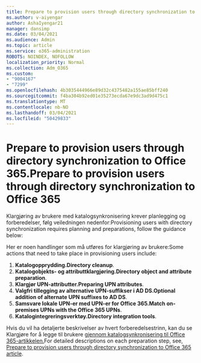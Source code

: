 ```yaml
---
title: Prepare to provision users through directory synchronization to Office 365.
ms.author: v-aiyengar
author: AshaIyengar21
manager: dansimp
ms.date: 03/04/2021
ms.audience: Admin
ms.topic: article
ms.service: o365-administration
ROBOTS: NOINDEX, NOFOLLOW
localization_priority: Normal
ms.collection: Adm_O365
ms.custom:
- "9004167"
- "7299"
ms.openlocfilehash: 4b3035444966e89d32c4375482a155ae85bff240
ms.sourcegitcommit: f4ba304b92ed01e35273ecda67e9dc3ad9d475c1
ms.translationtype: MT
ms.contentlocale: nb-NO
ms.lasthandoff: 03/04/2021
ms.locfileid: "50429833"
---
```

# <a name="prepare-to-provision-users-through-directory-synchronization-to-office-365"></a><span data-ttu-id="9917e-102">Prepare to provision users through directory synchronization to Office 365.</span><span class="sxs-lookup"><span data-stu-id="9917e-102">Prepare to provision users through directory synchronization to Office 365</span></span>

<span data-ttu-id="9917e-103">Klargjøring av brukere med katalogsynkronisering krever planlegging og forberedelser, følg veiledningen nedenfor:</span><span class="sxs-lookup"><span data-stu-id="9917e-103">Provisioning users with directory synchronization requires planning and preparations, follow the guidance below:</span></span>

<span data-ttu-id="9917e-104">Her er noen handlinger som må utføres for klargjøring av brukere:</span><span class="sxs-lookup"><span data-stu-id="9917e-104">Some actions that need to take place in provisioning users include:</span></span>
1. <span data-ttu-id="9917e-105">**Katalogopprydding.**</span><span class="sxs-lookup"><span data-stu-id="9917e-105">**Directory cleanup**.</span></span>
1. <span data-ttu-id="9917e-106">**Katalogobjekts- og attributtklargjøring.**</span><span class="sxs-lookup"><span data-stu-id="9917e-106">**Directory object and attribute preparation**.</span></span>
1. <span data-ttu-id="9917e-107">**Klargjør UPN-attributter.**</span><span class="sxs-lookup"><span data-stu-id="9917e-107">**Preparing UPN attributes**.</span></span>
1. <span data-ttu-id="9917e-108">**Valgfri tillegging av alternative UPN-suffikser i AD DS.**</span><span class="sxs-lookup"><span data-stu-id="9917e-108">**Optional addition of alternate UPN suffixes to AD DS**.</span></span>
1. <span data-ttu-id="9917e-109">**Samsvare lokale UPN-er med UPN-er for Office 365.**</span><span class="sxs-lookup"><span data-stu-id="9917e-109">**Match on-premises UPNs with the Office 365 UPNs**.</span></span>
1. <span data-ttu-id="9917e-110">**Katalogintegreringsverktøy.**</span><span class="sxs-lookup"><span data-stu-id="9917e-110">**Directory integration tools**.</span></span>

<span data-ttu-id="9917e-111">Hvis du vil ha detaljerte beskrivelser av hvert forberedelsestrinn, kan du se Klargjøre for å legge til brukere [gjennom katalogsynkronisering til Office 365-artikkelen.](https://aka.ms/office365assistantprovisionuserstooffice365)</span><span class="sxs-lookup"><span data-stu-id="9917e-111">For detailed descriptions on each preparation step, see, [Prepare to provision users through directory synchronization to Office 365 article](https://aka.ms/office365assistantprovisionuserstooffice365).</span></span>
